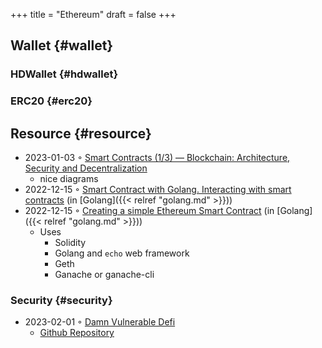 +++
title = "Ethereum"
draft = false
+++

## Wallet {#wallet}


### HDWallet {#hdwallet}


### ERC20 {#erc20}


## Resource {#resource}

-   2023-01-03 ◦ [Smart Contracts (1/3) — Blockchain: Architecture, Security and Decentralization](https://dev.to/yuryoparin/smart-contracts-blockchain-13-25ph)
    -   nice diagrams
-   2022-12-15 ◦ [Smart Contract with Golang. Interacting with smart contracts](https://medium.com/nerd-for-tech/smart-contract-with-golang-d208c92848a9) (in [Golang]({{< relref "golang.md" >}}))
-   2022-12-15 ◦ [Creating a simple Ethereum Smart Contract](https://towardsdev.com/creating-a-simple-ethereum-smart-contract-in-golang-138b9439f64e) (in [Golang]({{< relref "golang.md" >}}))
    -   Uses
        -   Solidity
        -   Golang and `echo` web framework
        -   Geth
        -   Ganache or ganache-cli


### Security {#security}

-   2023-02-01 ◦ [Damn Vulnerable Defi](https://dev.to/erhant/damn-vulnerable-defi-1-unstoppable-4824)
    -   [Github Repository](https://www.damnvulnerabledefi.xyz/)
